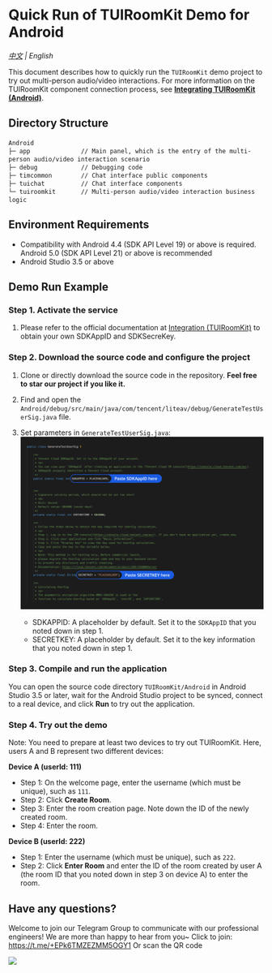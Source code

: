# Quick Run of TUIRoomKit Demo for Android
_[中文](README.md) | English_

This document describes how to quickly run the `TUIRoomKit` demo project to try out multi-person audio/video interactions. For more information on the TUIRoomKit component connection process, see **[Integrating TUIRoomKit (Android)](https://cloud.tencent.com/document/product/647/81961)**.


## Directory Structure

```
Android
├─ app              // Main panel, which is the entry of the multi-person audio/video interaction scenario
├─ debug            // Debugging code
├─ timcommon        // Chat interface public components
├─ tuichat          // Chat interface components
└─ tuiroomkit       // Multi-person audio/video interaction business logic
```


## Environment Requirements
- Compatibility with Android 4.4 (SDK API Level 19) or above is required. Android 5.0 (SDK API Level 21) or above is recommended
- Android Studio 3.5 or above

## Demo Run Example

### Step 1. Activate the service
1. Please refer to the official documentation at [Integration (TUIRoomKit)](https://trtc.io/document/54843) to obtain your own SDKAppID and SDKSecreKey.


[](id:ui.step2)
### Step 2. Download the source code and configure the project
1. Clone or directly download the source code in the repository. **Feel free to star our project if you like it.**
2. Find and open the `Android/debug/src/main/java/com/tencent/liteav/debug/GenerateTestUserSig.java` file.
3. Set parameters in `GenerateTestUserSig.java`:
	<img src="../Preview/test-user-sig-android.png" width="900">

	- SDKAPPID: A placeholder by default. Set it to the `SDKAppID` that you noted down in step 1.
	- SECRETKEY: A placeholder by default. Set it to the key information that you noted down in step 1.

### Step 3. Compile and run the application
You can open the source code directory `TUIRoomKit/Android` in Android Studio 3.5 or later, wait for the Android Studio project to be synced, connect to a real device, and click **Run** to try out the application.

### Step 4. Try out the demo

Note: You need to prepare at least two devices to try out TUIRoomKit. Here, users A and B represent two different devices:

**Device A (userId: 111)**

- Step 1: On the welcome page, enter the username (which must be unique), such as `111`.
- Step 2: Click **Create Room**.
- Step 3: Enter the room creation page. Note down the ID of the newly created room.
- Step 4: Enter the room.

**Device B (userId: 222)**

- Step 1: Enter the username (which must be unique), such as `222`.
- Step 2: Click **Enter Room** and enter the ID of the room created by user A (the room ID that you noted down in step 3 on device A) to enter the room.

## Have any questions?
Welcome to join our Telegram Group to communicate with our professional engineers! We are more than happy to hear from you~
Click to join: https://t.me/+EPk6TMZEZMM5OGY1
Or scan the QR code

<img src="https://qcloudimg.tencent-cloud.cn/raw/9c67ed5746575e256b81ce5a60216c5a.jpg" width="320"/>